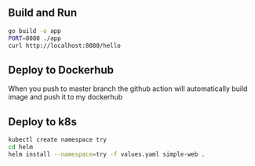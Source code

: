 ## Build and Run
``` sh
go build -o app
PORT=8080 ./app
curl http://localhost:8080/hello
```

## Deploy to Dockerhub
When you push to master branch the github action will automatically build image and push it to my dockerhub

## Deploy to k8s
``` sh
kubectl create namespace try
cd helm
helm install --namespace=try -f values.yaml simple-web .
```